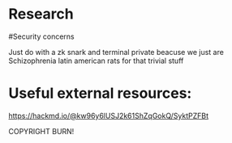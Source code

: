 

# Research



#Security concerns 

Just do with a zk snark and terminal private beacuse we just are Schizophrenia latin american rats for that trivial stuff


# Useful external resources:


https://hackmd.io/@kw96y6lUSJ2k61ShZqGokQ/SyktPZFBt

COPYRIGHT BURN!
